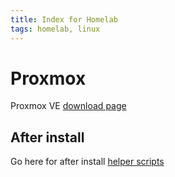 ```yaml
---
title: Index for Homelab
tags: homelab, linux
---
```


# Proxmox

Proxmox VE [download page](https://www.proxmox.com/en/downloads)

## After install

Go here for after install [helper scripts](https://helper-scripts.com/)

